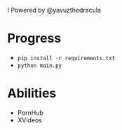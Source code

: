 ! Powered by @yavuzthedracula

# Progress
- `pip install -r requirements.txt`
- `python main.py`

# Abilities
- PornHub
- XVideos
